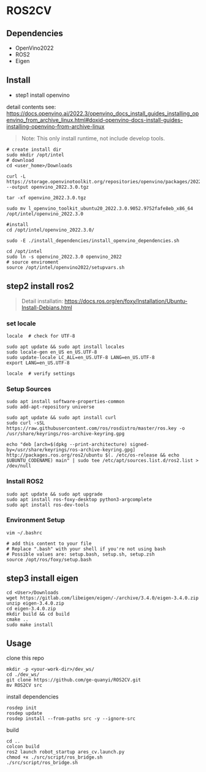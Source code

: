 # ROS2CV

## Dependencies
- OpenVino2022
- ROS2
- Eigen

## Install
- step1 install openvino

detail contents see: <https://docs.openvino.ai/2022.3/openvino_docs_install_guides_installing_openvino_from_archive_linux.html#doxid-openvino-docs-install-guides-installing-openvino-from-archive-linux>

> Note: This only install runtime, not include develop tools.

```shell
# create install dir
sudo mkdir /opt/intel
# download
cd <user_home>/Downloads   

curl -L https://storage.openvinotoolkit.org/repositories/openvino/packages/2022.3/linux/l_openvino_toolkit_ubuntu20_2022.3.0.9052.9752fafe8eb_x86_64.tgz --output openvino_2022.3.0.tgz   

tar -xf openvino_2022.3.0.tgz   

sudo mv l_openvino_toolkit_ubuntu20_2022.3.0.9052.9752fafe8eb_x86_64 /opt/intel/openvino_2022.3.0   

#install
cd /opt/intel/openvino_2022.3.0/   

sudo -E ./install_dependencies/install_openvino_dependencies.sh

cd /opt/intel 
sudo ln -s openvino_2022.3.0 openvino_2022
# source enviroment
source /opt/intel/openvino2022/setupvars.sh

```

## step2 install ros2

> Detail installatin: <https://docs.ros.org/en/foxy/Installation/Ubuntu-Install-Debians.html>
### set locale
```shell
locale  # check for UTF-8

sudo apt update && sudo apt install locales
sudo locale-gen en_US en_US.UTF-8
sudo update-locale LC_ALL=en_US.UTF-8 LANG=en_US.UTF-8
export LANG=en_US.UTF-8

locale  # verify settings
```

### Setup Sources
```shell
sudo apt install software-properties-common
sudo add-apt-repository universe

sudo apt update && sudo apt install curl
sudo curl -sSL https://raw.githubusercontent.com/ros/rosdistro/master/ros.key -o /usr/share/keyrings/ros-archive-keyring.gpg

echo "deb [arch=$(dpkg --print-architecture) signed-by=/usr/share/keyrings/ros-archive-keyring.gpg] http://packages.ros.org/ros2/ubuntu $(. /etc/os-release && echo $UBUNTU_CODENAME) main" | sudo tee /etc/apt/sources.list.d/ros2.list > /dev/null

```

### Install ROS2
```shell
sudo apt update && sudo apt upgrade
sudo apt install ros-foxy-desktop python3-argcomplete
sudo apt install ros-dev-tools
```

### Environment Setup
```shell
vim ~/.bashrc

# add this content to your file
# Replace ".bash" with your shell if you're not using bash
# Possible values are: setup.bash, setup.sh, setup.zsh
source /opt/ros/foxy/setup.bash
```

## step3 install eigen

```shell
cd <User>/Downloads   
wget https://gitlab.com/libeigen/eigen/-/archive/3.4.0/eigen-3.4.0.zip   
unzip eigen-3.4.0.zip   
cd eigen-3.4.0.zip   
mkdir build && cd build    
cmake ..   
sudo make install  
```
## Usage
clone this repo
```shell
mkdir -p <your-work-dir>/dev_ws/
cd ./dev_ws/
git clone https://github.com/ge-quanyi/ROS2CV.git
mv ROS2CV src
```
install dependencies
```shell
rosdep init
rosdep update
rosdep install --from-paths src -y --ignore-src
```
build
```shell
cd ..
colcon build 
ros2 launch robot_startup ares_cv.launch.py
chmod +x ./src/script/ros_bridge.sh
./src/script/ros_bridge.sh
```


